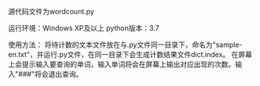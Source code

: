 源代码文件为wordcount.py

运行环境：Windows XP及以上
python版本：3.7

使用方法：
将待计数的文本文件放在与.py文件同一目录下，命名为"sample-en.txt"，并运行.py文件，在同一目录下会生成计数结果文件dict.index。
在屏幕上会提示输入要查询的单词，输入单词将会在屏幕上输出对应出现的次数。输入"###"将会退出查询。
